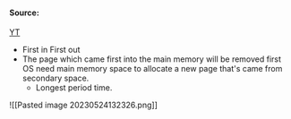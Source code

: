 #### Source:
[YT](https://www.youtube.com/watch?v=sztDxZozMxM&list=PLXj4XH7LcRfDrdQuJTHIPmKMpa7eYVaPm&index=62)

* First in First out
* The page which came first into the main memory will be removed first OS need main memory space to allocate a new page that's came from secondary space.
	* Longest period time.

![[Pasted image 20230524132326.png]]

